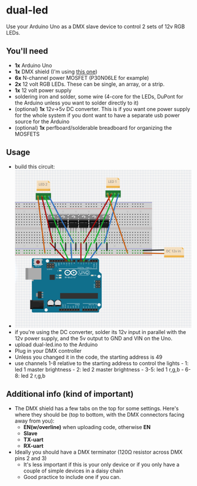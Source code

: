 # dual-led
Use your Arduino Uno as a DMX slave device to control 2 sets of 12v RGB LEDs.

## You'll need
- **1x** Arduino Uno
- **1x** DMX shield (I'm using [this one](https://www.amazon.com/Arduino-Populated-NEUTRIK-Connectors-Transponder/dp/B0974KJ2YW/))
- **6x** N-channel power MOSFET (P30N06LE for example)
- **2x** 12 volt RGB LEDs. These can be single, an array, or a strip.
- **1x** 12 volt power supply
- soldering iron and solder, some wire (4-core for the LEDs, DuPont for the Arduino unless you want to solder directly to it)
- (optional) **1x** 12v->5v DC converter. This is if you want one power supply for the whole system if you dont want to have a separate usb power source for the Arduino
- (optional) **1x** perfboard/solderable breadboard for organizing the MOSFETS

## Usage
- build this circuit:
- ![schematic](../images/dual-led-schematic.png)
- if you're using the DC converter, solder its 12v input in parallel with the 12v power supply, and the 5v output to GND and VIN on the Uno.
- upload dual-led.ino to the Arduino
- Plug in your DMX controller
- Unless you changed it in the code, the starting address is 49
- use channels 1-8 relative to the starting address to control the lights
      - 1: led 1 master brightness
      - 2: led 2 master brightness
      - 3-5: led 1 r,g,b
      - 6-8: led 2 r,g,b

## Additional info (kind of important)
- The DMX shield has a few tabs on the top for some settings. Here's where they should be (top to bottom, with the DMX connectors facing away from you):
    - **EN(w/overline)** when uploading code, otherwise **EN**
    - **Slave**
    - **TX-uart**
    - **RX-uart**
- Ideally you should have a DMX terminator (120&Omega; resistor across DMX pins 2 and 3)
    - It's less important if this is your only device or if you only have a couple of simple devices in a daisy chain
    - Good practice to include one if you can.


